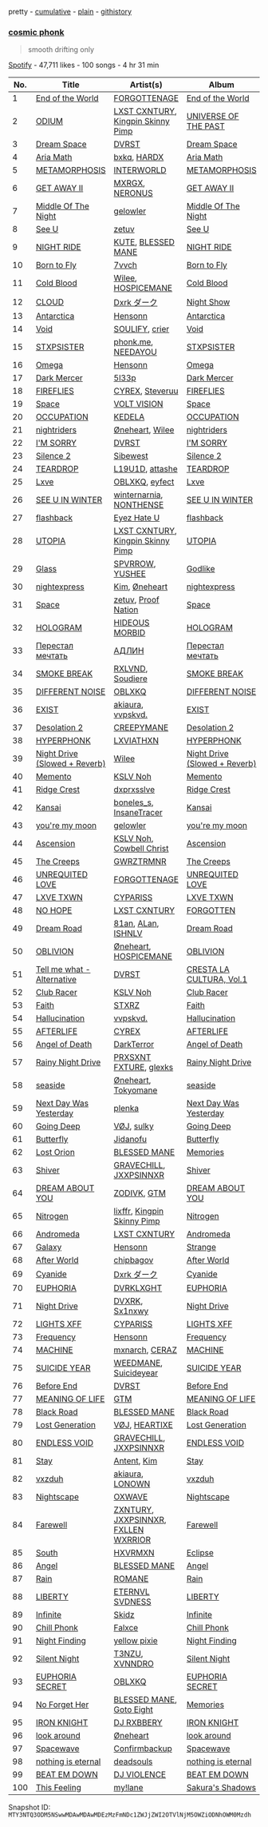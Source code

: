 pretty - [cumulative](/playlists/cumulative/37i9dQZF1DX1qNZsqIInBz.md) - [plain](/playlists/plain/37i9dQZF1DX1qNZsqIInBz) - [githistory](https://github.githistory.xyz/mackorone/spotify-playlist-archive/blob/main/playlists/plain/37i9dQZF1DX1qNZsqIInBz)

### [cosmic phonk](https://open.spotify.com/playlist/37i9dQZF1DX1qNZsqIInBz)

> smooth drifting only

[Spotify](https://open.spotify.com/user/spotify) - 47,711 likes - 100 songs - 4 hr 31 min

| No. | Title | Artist(s) | Album | Length |
|---|---|---|---|---|
| 1 | [End of the World](https://open.spotify.com/track/0rRJNSrFPmOPZJRmdQbciH) | [FORGOTTENAGE](https://open.spotify.com/artist/75eUSWg8Tt9PZLiFWjascC) | [End of the World](https://open.spotify.com/album/4EBa1AFntytE0kwgUes6n6) | 2:44 |
| 2 | [ODIUM](https://open.spotify.com/track/4yyX0nJqMpqaubcGdGsxx9) | [LXST CXNTURY](https://open.spotify.com/artist/4TS37lr3ZraUxBHS727sEp), [Kingpin Skinny Pimp](https://open.spotify.com/artist/5kkVPwCLmdkqaSQpptZtXj) | [UNIVERSE OF THE PAST](https://open.spotify.com/album/4HlAmB7VZFZW5iPYapiqiz) | 2:46 |
| 3 | [Dream Space](https://open.spotify.com/track/4wHkfOTO5XpTrVn1bHxR18) | [DVRST](https://open.spotify.com/artist/0XFgyr4jwM0MGeZZW0VzA5) | [Dream Space](https://open.spotify.com/album/0jGdCBBF1Khors1eyML58X) | 2:51 |
| 4 | [Aria Math](https://open.spotify.com/track/0QeYTfxC3BchP1Hzn5HGPd) | [bxkq](https://open.spotify.com/artist/65lEC99xqy295XmDhg1KtW), [HARDX](https://open.spotify.com/artist/6goAg9k3zJ2edlE7OtIkTn) | [Aria Math](https://open.spotify.com/album/4hIpj10UfZXzkhbocSxDXh) | 4:05 |
| 5 | [METAMORPHOSIS](https://open.spotify.com/track/2ksyzVfU0WJoBpu8otr4pz) | [INTERWORLD](https://open.spotify.com/artist/5hKGLu4Ik88FzWcTPhWNTN) | [METAMORPHOSIS](https://open.spotify.com/album/3apQZbgVql9mHJlp43jk5D) | 2:22 |
| 6 | [GET AWAY II](https://open.spotify.com/track/4QOhfu7ZdD8PEXRhFjOIT1) | [MXRGX](https://open.spotify.com/artist/6gbsXeoeYTUXGlYlxcKAMP), [NERONUS](https://open.spotify.com/artist/2J5FeaNi5K4F9xml5lWD0L) | [GET AWAY II](https://open.spotify.com/album/3dhZY3fzWK7RNaj0BktV4F) | 3:12 |
| 7 | [Middle Of The Night](https://open.spotify.com/track/6N6pd2btaV6F5J2ZFrAHR6) | [gelowler](https://open.spotify.com/artist/2KOltraKOgOrYb9o4ctyJO) | [Middle Of The Night](https://open.spotify.com/album/3Nn6KAqzl0DtSSfOeDcESk) | 1:59 |
| 8 | [See U](https://open.spotify.com/track/54vyxEzMvLexzEgEBzIUNQ) | [zetuv](https://open.spotify.com/artist/1PhDjAsWVkTLg5mUtSOeg9) | [See U](https://open.spotify.com/album/7C6ieOxP5402mZPtra25P0) | 2:50 |
| 9 | [NIGHT RIDE](https://open.spotify.com/track/5l5b7TnBr5naVGNZq7SPca) | [KUTE](https://open.spotify.com/artist/0S1mAPM0pgJZil5FCqhQTX), [BLESSED MANE](https://open.spotify.com/artist/4RsEAdLhbUy7j3zHWauPwF) | [NIGHT RIDE](https://open.spotify.com/album/0NaK3ZZFCdGpydTOBgfhDQ) | 3:12 |
| 10 | [Born to Fly](https://open.spotify.com/track/4o0g3KtUbz0nxSmH93RggE) | [7vvch](https://open.spotify.com/artist/5Bahs19BH1UFW8Q6S2MCxu) | [Born to Fly](https://open.spotify.com/album/7wexoMstoDoA7fGuifYBbK) | 2:52 |
| 11 | [Cold Blood](https://open.spotify.com/track/6BGI62bC9ZBOvTqWCd6Nd5) | [Wilee](https://open.spotify.com/artist/0PszchiiynrfCAwjdHdN5r), [HOSPICEMANE](https://open.spotify.com/artist/5k3a4j15fF9gr4ZvCqMjDm) | [Cold Blood](https://open.spotify.com/album/4i4J6PY1upuY48jsSITgGi) | 3:06 |
| 12 | [CLOUD](https://open.spotify.com/track/6ZbpaHInXckaSUDiGDCwHX) | [Dxrk ダーク](https://open.spotify.com/artist/5TvFfw1MgSntdU9A7yncyA) | [Night Show](https://open.spotify.com/album/52mLSslJpI3vsoIgi1KSA6) | 2:54 |
| 13 | [Antarctica](https://open.spotify.com/track/70vSSq0cTXUQzJD9fgtiCb) | [Hensonn](https://open.spotify.com/artist/0snouHYzOWSgxRBYMQsa3H) | [Antarctica](https://open.spotify.com/album/1oWEYEC46CHtNyWkhayjtz) | 3:51 |
| 14 | [Void](https://open.spotify.com/track/1tZMS81fc3APyMkU14cTWk) | [SOULIFY](https://open.spotify.com/artist/4jnJA6v62HXFktScoZQHIw), [crier](https://open.spotify.com/artist/3pxK1rdoF4Swqd00UH6wCl) | [Void](https://open.spotify.com/album/3afCmbwcfdCYouUXV04xTO) | 2:38 |
| 15 | [STXPSISTER](https://open.spotify.com/track/0FPy83TDSljGoYKeIeQbzY) | [phonk.me](https://open.spotify.com/artist/3YNdAmDzM5zMbGYeaSCe6A), [NEEDAYOU](https://open.spotify.com/artist/1FY51GlAxrrJULx9RdZe9x) | [STXPSISTER](https://open.spotify.com/album/1dwj8twYDVa7UHDP9LAiuS) | 1:56 |
| 16 | [Omega](https://open.spotify.com/track/6yzDgOc9gruRxmaaiVsBy1) | [Hensonn](https://open.spotify.com/artist/0snouHYzOWSgxRBYMQsa3H) | [Omega](https://open.spotify.com/album/4B9PcrMKaJupfqKvko3pYv) | 2:53 |
| 17 | [Dark Mercer](https://open.spotify.com/track/3TX53IyZvSsjYzZrmHQdI1) | [5l33p](https://open.spotify.com/artist/1JjSBnVH2QnmXFBmaIGdjq) | [Dark Mercer](https://open.spotify.com/album/6GMEh5mGT9CVyXO3TFo8EU) | 2:38 |
| 18 | [FIREFLIES](https://open.spotify.com/track/3om71PaqkmHXuxQ5d3Hxjk) | [CYREX](https://open.spotify.com/artist/1NspLfgAsucc39MeTipXNy), [Steveruu](https://open.spotify.com/artist/4NOFcRCgjvnRy8nKVGUM0L) | [FIREFLIES](https://open.spotify.com/album/5t94V0MZ61yjI0lt1sJUcP) | 2:43 |
| 19 | [Space](https://open.spotify.com/track/5ZTwRO2Yy2ardUblJsVSAA) | [VOLT VISION](https://open.spotify.com/artist/0D1RIHFWh132dnfTGIHF6K) | [Space](https://open.spotify.com/album/5jQNBxuQV1LK4SsVuqX78Z) | 2:00 |
| 20 | [OCCUPATION](https://open.spotify.com/track/2TubhcsSDcCpJWyXiGEKPZ) | [KEDELA](https://open.spotify.com/artist/0ytXblHAJwc57GVGp6wjvB) | [OCCUPATION](https://open.spotify.com/album/00pHqxRbtuMXzMfbT5AA9z) | 3:30 |
| 21 | [nightriders](https://open.spotify.com/track/1bbnzRWj8vuOBQmoHFfqOg) | [Øneheart](https://open.spotify.com/artist/0dgJbQ0bKPyUXco8hEXN7X), [Wilee](https://open.spotify.com/artist/0PszchiiynrfCAwjdHdN5r) | [nightriders](https://open.spotify.com/album/0WvOrokciCcRELMBURq18R) | 2:02 |
| 22 | [I'M SORRY](https://open.spotify.com/track/0K3JJbRm9y70tesc73U6bn) | [DVRST](https://open.spotify.com/artist/0XFgyr4jwM0MGeZZW0VzA5) | [I'M SORRY](https://open.spotify.com/album/4oWAtbgahTeGrYKljx6GI0) | 2:19 |
| 23 | [Silence 2](https://open.spotify.com/track/1idjy7sCMW8gMYFKZ9kD8z) | [Sibewest](https://open.spotify.com/artist/1GkZqUh9gC1kOFSwIFG5Hs) | [Silence 2](https://open.spotify.com/album/3UsOnUVD1sr7KN7rzMP4S2) | 2:48 |
| 24 | [TEARDROP](https://open.spotify.com/track/0HPsP6pwUJHKHySEXLST0u) | [L19U1D](https://open.spotify.com/artist/6eIJYF4G64wbLdUXpxCKd2), [attashe](https://open.spotify.com/artist/2D8oenshYhpgfJSaJ8o8on) | [TEARDROP](https://open.spotify.com/album/6dYneATOS4dlt88gyQWvMv) | 3:00 |
| 25 | [Lxve](https://open.spotify.com/track/6VlP7dD900vqTtL31OrwBd) | [OBLXKQ](https://open.spotify.com/artist/5kJn98Wf7hk1J7nn5sg67l), [eyfect](https://open.spotify.com/artist/2k4XvivwTpFDQhgN34RYcn) | [Lxve](https://open.spotify.com/album/6QcnBfg7bNYyeo1ARkenbb) | 2:06 |
| 26 | [SEE U IN WINTER](https://open.spotify.com/track/38s6G7066hE4dTvrTsSqoL) | [winternarnia](https://open.spotify.com/artist/6OoeFKBBbuYtyPM9E615D3), [NONTHENSE](https://open.spotify.com/artist/2APh66XEiqOiDt3bKhBWmn) | [SEE U IN WINTER](https://open.spotify.com/album/77fm9KnaipWrowbRD0fUz9) | 2:31 |
| 27 | [flashback](https://open.spotify.com/track/6LK0dja7B2ibVgwZhVDvTw) | [Eyez Hate U](https://open.spotify.com/artist/0dIUq8UqtoJF5T7Lt3MxBT) | [flashback](https://open.spotify.com/album/7ExcQWKeWVTTA7UPQh3lXn) | 3:16 |
| 28 | [UTOPIA](https://open.spotify.com/track/6Lbn2QM3tyxPj4fQsCU0mk) | [LXST CXNTURY](https://open.spotify.com/artist/4TS37lr3ZraUxBHS727sEp), [Kingpin Skinny Pimp](https://open.spotify.com/artist/5kkVPwCLmdkqaSQpptZtXj) | [UTOPIA](https://open.spotify.com/album/5aF2aTHcRscFUK1OaCLtGF) | 2:17 |
| 29 | [Glass](https://open.spotify.com/track/5GGg5AYqHzwQqAEiCYdD9T) | [SPVRROW](https://open.spotify.com/artist/1LP8kdjz6NUjAiA4lGMgJF), [YUSHEE](https://open.spotify.com/artist/79YDNnhemgMLv7ho55aLhi) | [Godlike](https://open.spotify.com/album/62Tjmg675DC2B0Bphvh1x6) | 2:23 |
| 30 | [nightexpress](https://open.spotify.com/track/4mLb4iKTAHDuSsZTq4w7iK) | [Kim](https://open.spotify.com/artist/4q5RE9bDpugEWslh6TfiI0), [Øneheart](https://open.spotify.com/artist/0dgJbQ0bKPyUXco8hEXN7X) | [nightexpress](https://open.spotify.com/album/0306P7Fec99VYmoSguS97S) | 2:40 |
| 31 | [Space](https://open.spotify.com/track/0W0KjUBX70GxtgVXraTcf9) | [zetuv](https://open.spotify.com/artist/1PhDjAsWVkTLg5mUtSOeg9), [Proof Nation](https://open.spotify.com/artist/7CV2yBOPHytA4ZrSPsjoLA) | [Space](https://open.spotify.com/album/0qh0hHIeYCqBJaDv7r12uR) | 2:25 |
| 32 | [HOLOGRAM](https://open.spotify.com/track/20NjSzmdUKNjFEpfEYj6XA) | [HIDEOUS MORBID](https://open.spotify.com/artist/7G5D01HWj1IELY5nfLQrw6) | [HOLOGRAM](https://open.spotify.com/album/0cm5qj6DKNvUcD0haLZVFp) | 2:13 |
| 33 | [Перестал мечтать](https://open.spotify.com/track/7LmeYVqtNa5FUxLK2Iyam8) | [АДЛИН](https://open.spotify.com/artist/3vw4wtxW7yv7yJSDqkIuUz) | [Перестал мечтать](https://open.spotify.com/album/2qBHvwmiX5p9Od7D1QFadg) | 2:48 |
| 34 | [SMOKE BREAK](https://open.spotify.com/track/6g5Fqi6TitfZ7t8gqoMVc8) | [RXLVND](https://open.spotify.com/artist/3OPFLn1ipyM9Z5WewYy5zS), [Soudiere](https://open.spotify.com/artist/01oeaKF2UI2pmIHljhewRN) | [SMOKE BREAK](https://open.spotify.com/album/2zVAkBh88asobH6RmtuXXx) | 2:40 |
| 35 | [DIFFERENT NOISE](https://open.spotify.com/track/7trpmghODldJXyjV7uQJT9) | [OBLXKQ](https://open.spotify.com/artist/5kJn98Wf7hk1J7nn5sg67l) | [DIFFERENT NOISE](https://open.spotify.com/album/7h9E0lJnkFzjSllB4zp1Uy) | 2:43 |
| 36 | [EXIST](https://open.spotify.com/track/6SqUoYtpsmaFhSU3TnUVtT) | [akiaura](https://open.spotify.com/artist/0zilOJ2Ze0FLrQ76cZQaoc), [vvpskvd.](https://open.spotify.com/artist/4HrUqrQRBMyLml2vQmggKA) | [EXIST](https://open.spotify.com/album/5iDNw2t9CGE9rTlRe3VpL9) | 3:03 |
| 37 | [Desolation 2](https://open.spotify.com/track/5YQV3dcbq48zCmofyOSzcJ) | [CREEPYMANE](https://open.spotify.com/artist/4iS0O9GXC7newvIHGqgaEz) | [Desolation 2](https://open.spotify.com/album/0xMdm6pqSb4FKXUhI6iAa1) | 1:32 |
| 38 | [HYPERPHONK](https://open.spotify.com/track/1F14gm4JQcW7SAWRMGD4nT) | [LXVIATHXN](https://open.spotify.com/artist/2SJRVFLT1rSs5oKiqsZ04T) | [HYPERPHONK](https://open.spotify.com/album/5unAHopAAQmbF079dpLPmD) | 2:56 |
| 39 | [Night Drive \(Slowed + Reverb\)](https://open.spotify.com/track/331H6137RMXrWPqdoinXfA) | [Wilee](https://open.spotify.com/artist/0PszchiiynrfCAwjdHdN5r) | [Night Drive \(Slowed + Reverb\)](https://open.spotify.com/album/6im4iD0gt2vezgk3xhyrhh) | 2:17 |
| 40 | [Memento](https://open.spotify.com/track/5AWRqPQCacbrDyU9jz3JAo) | [KSLV Noh](https://open.spotify.com/artist/2ElMqlv5py0QFIVXUff627) | [Memento](https://open.spotify.com/album/4TxgA6rExPcEaIqF8H1HJU) | 2:56 |
| 41 | [Ridge Crest](https://open.spotify.com/track/4wQG1yyeTSoDCppLzBXJ9m) | [dxprxsslve](https://open.spotify.com/artist/61QWo0cPeQFZt2U1gEjyl9) | [Ridge Crest](https://open.spotify.com/album/4Rp8x8ZeJjVX0aQAnCGYNy) | 2:52 |
| 42 | [Kansai](https://open.spotify.com/track/4qvnEEwIXb8ch6CfudeqGW) | [boneles\_s](https://open.spotify.com/artist/15T8AuT0gmxOfifQtbShQL), [InsaneTracer](https://open.spotify.com/artist/5jK86GBNNwGHD4brZp16yo) | [Kansai](https://open.spotify.com/album/0EvPrrikCr1F3nuwQ0eA9Q) | 2:41 |
| 43 | [you're my moon](https://open.spotify.com/track/3QS2MR6CbGUliVnbRi8k1f) | [gelowler](https://open.spotify.com/artist/2KOltraKOgOrYb9o4ctyJO) | [you're my moon](https://open.spotify.com/album/1fHsZc8gUUsdqVHA22N9Rw) | 2:22 |
| 44 | [Ascension](https://open.spotify.com/track/655HUrteca32fCVbWCHe0b) | [KSLV Noh](https://open.spotify.com/artist/2ElMqlv5py0QFIVXUff627), [Cowbell Christ](https://open.spotify.com/artist/1U1JvyVp0OJeyQowx6HOlm) | [Ascension](https://open.spotify.com/album/1sQ5onguS8iW0SfZb6WSoZ) | 2:00 |
| 45 | [The Creeps](https://open.spotify.com/track/4ZeHPxe1QYjYWWGC06gZ2P) | [GWRZTRMNR](https://open.spotify.com/artist/5mqGv6vgs3ZMJbbBOvWtQi) | [The Creeps](https://open.spotify.com/album/23TDQRMfrMD0W4nTiB1EuD) | 2:25 |
| 46 | [UNREQUITED LOVE](https://open.spotify.com/track/6ggG03IXJujvzWX7SShGtG) | [FORGOTTENAGE](https://open.spotify.com/artist/75eUSWg8Tt9PZLiFWjascC) | [UNREQUITED LOVE](https://open.spotify.com/album/5C8w6NNouScjByKvjMkjic) | 2:30 |
| 47 | [LXVE TXWN](https://open.spotify.com/track/1pCDWUyukLwNnDtKuDKk7j) | [CYPARISS](https://open.spotify.com/artist/1GzMtNyLiP1oM7yW0DyRhP) | [LXVE TXWN](https://open.spotify.com/album/04FHXUjQJckGhzOiPGZHlm) | 2:38 |
| 48 | [NO HOPE](https://open.spotify.com/track/6lpqmnhoM6fxVg52c7azTp) | [LXST CXNTURY](https://open.spotify.com/artist/4TS37lr3ZraUxBHS727sEp) | [FORGOTTEN](https://open.spotify.com/album/64gLpVMi33iOIL7pC4kFNM) | 1:31 |
| 49 | [Dream Road](https://open.spotify.com/track/006xxgBdSswgtgXOks59u4) | [81an](https://open.spotify.com/artist/2jQ3SyqsblMmflFJCRr5dn), [ALan](https://open.spotify.com/artist/4nDKlmTjgg1o8PriTk0Wma), [ISHNLV](https://open.spotify.com/artist/5qZzS4qbriUwGeqoj8U1p3) | [Dream Road](https://open.spotify.com/album/0tpavY1s1hchFwtCC93tHN) | 3:03 |
| 50 | [OBLIVION](https://open.spotify.com/track/3KMqwUL9XTpfrDvkCGlRJ9) | [Øneheart](https://open.spotify.com/artist/0dgJbQ0bKPyUXco8hEXN7X), [HOSPICEMANE](https://open.spotify.com/artist/5k3a4j15fF9gr4ZvCqMjDm) | [OBLIVION](https://open.spotify.com/album/2n2VcwvJsChKhBL1zX75Cj) | 3:12 |
| 51 | [Tell me what \- Alternative](https://open.spotify.com/track/3ZAVDqWDatGhJEbgTJrSpE) | [DVRST](https://open.spotify.com/artist/0XFgyr4jwM0MGeZZW0VzA5) | [CRESTA LA CULTURA, Vol.1](https://open.spotify.com/album/17yH3m2wuD17DaOEzorZHr) | 3:45 |
| 52 | [Club Racer](https://open.spotify.com/track/0TixfN2rNvg1VL4gggylRH) | [KSLV Noh](https://open.spotify.com/artist/2ElMqlv5py0QFIVXUff627) | [Club Racer](https://open.spotify.com/album/05FqgSKvtl1CfngN1M6C8l) | 2:08 |
| 53 | [Faith](https://open.spotify.com/track/4XwbUt1ryz68nbLdBD9dqs) | [STXRZ](https://open.spotify.com/artist/64IEvdOG2d4FAHDR4pNYQ4) | [Faith](https://open.spotify.com/album/3q6Ulf0dRhKrLd5P3cwfYl) | 2:05 |
| 54 | [Hallucination](https://open.spotify.com/track/3o97gI0SFNTqzhPAXpxkGD) | [vvpskvd.](https://open.spotify.com/artist/4HrUqrQRBMyLml2vQmggKA) | [Hallucination](https://open.spotify.com/album/7nNj9pxxPWn6WfYDS6r01W) | 2:33 |
| 55 | [AFTERLIFE](https://open.spotify.com/track/5PfNKiRk4pyJWxle5cU0ba) | [CYREX](https://open.spotify.com/artist/1NspLfgAsucc39MeTipXNy) | [AFTERLIFE](https://open.spotify.com/album/3G5QIHz6XSKOUISBBbP28B) | 3:16 |
| 56 | [Angel of Death](https://open.spotify.com/track/7MtVdKpPuufNUOQrJB31uI) | [DarkTerror](https://open.spotify.com/artist/2o4YQX4hxBZaZKA6KbUtWo) | [Angel of Death](https://open.spotify.com/album/3Mi42mgHpgZKtJuU0x3sJ3) | 2:48 |
| 57 | [Rainy Night Drive](https://open.spotify.com/track/5gbzQN044AiB69UiVuc6qZ) | [PRXSXNT FXTURE](https://open.spotify.com/artist/1KS3HFd7XL75m0ieoDhFvw), [glexks](https://open.spotify.com/artist/5XPRNCxTj3Pph1A6h4XTB6) | [Rainy Night Drive](https://open.spotify.com/album/2VTQ3wglK5i3Lm6TK0ns6J) | 2:39 |
| 58 | [seaside](https://open.spotify.com/track/3Cj5VVbQnLRknyj2NriPJu) | [Øneheart](https://open.spotify.com/artist/0dgJbQ0bKPyUXco8hEXN7X), [Tokyomane](https://open.spotify.com/artist/2GaIPa6dUUQBlVNYeEF6PH) | [seaside](https://open.spotify.com/album/385VMmkSq2CVCIOTCtTdts) | 2:39 |
| 59 | [Next Day Was Yesterday](https://open.spotify.com/track/2TaFenxaQaYmeSpq4EaPNl) | [plenka](https://open.spotify.com/artist/6yjz9vY01vOQUcFIAEYVQ0) | [Next Day Was Yesterday](https://open.spotify.com/album/3zzx0LzD0pqX9BUPUZzacZ) | 2:52 |
| 60 | [Going Deep](https://open.spotify.com/track/1BiXcHaaa4A8KYqA3bD0Oi) | [VØJ](https://open.spotify.com/artist/4KRllJ2dEeoqvxOQLOgOsI), [sulky](https://open.spotify.com/artist/3uYWZ9Qeoh79NShyWiKrqZ) | [Going Deep](https://open.spotify.com/album/5xiRFjvRCLO0adzicqhZOs) | 3:32 |
| 61 | [Butterfly](https://open.spotify.com/track/58oi0OWV0fHLsnJWFv5VQe) | [Jidanofu](https://open.spotify.com/artist/6JwHgPzxWOKHVH6aWoHuxm) | [Butterfly](https://open.spotify.com/album/1Agg5sCbo8mvH4GBDjTpb7) | 2:19 |
| 62 | [Lost Orion](https://open.spotify.com/track/6kzg2WZovLAE3ZkvsW9YDK) | [BLESSED MANE](https://open.spotify.com/artist/4RsEAdLhbUy7j3zHWauPwF) | [Memories](https://open.spotify.com/album/78d6bKLGA4IaHS0WLKqGIk) | 3:06 |
| 63 | [Shiver](https://open.spotify.com/track/3fZfQWOg4xv8YUPAvnPaty) | [GRAVECHILL](https://open.spotify.com/artist/1EnZjgGD81emhSdq6adEKt), [JXXPSINNXR](https://open.spotify.com/artist/4RvUX1Yg2s0aCkBPYCsgP7) | [Shiver](https://open.spotify.com/album/3dT2NMs4X8OUay4JJ2weY7) | 2:25 |
| 64 | [DREAM ABOUT YOU](https://open.spotify.com/track/69Jde9lxc16qGyG5iYncuW) | [ZODIVK](https://open.spotify.com/artist/6nTTVtUnmZWlPju0qzX7Or), [GTM](https://open.spotify.com/artist/2U79YzoLgxZrBbxzrg5l1S) | [DREAM ABOUT YOU](https://open.spotify.com/album/7sYf0ltOhxs3Zy9uMn7cb5) | 2:48 |
| 65 | [Nitrogen](https://open.spotify.com/track/3zwdzya2dW8KxS2izHiOx5) | [lixffr](https://open.spotify.com/artist/0GUmve9sjccwOk35nZkHtl), [Kingpin Skinny Pimp](https://open.spotify.com/artist/5kkVPwCLmdkqaSQpptZtXj) | [Nitrogen](https://open.spotify.com/album/6J29nFfsCtEy9SWVFxFXyK) | 3:32 |
| 66 | [Andromeda](https://open.spotify.com/track/3T9ouQ0YeXLayMQ9eWPAda) | [LXST CXNTURY](https://open.spotify.com/artist/4TS37lr3ZraUxBHS727sEp) | [Andromeda](https://open.spotify.com/album/6x9oS9r0yMvUk0tnUBCFOQ) | 3:36 |
| 67 | [Galaxy](https://open.spotify.com/track/7vbKIia4KB5vWcWpPypPBr) | [Hensonn](https://open.spotify.com/artist/0snouHYzOWSgxRBYMQsa3H) | [Strange](https://open.spotify.com/album/4QTBGcS5DSCe6N3RTNixsN) | 2:56 |
| 68 | [After World](https://open.spotify.com/track/43jFJOD28MIG9vgcqVlvhn) | [chipbagov](https://open.spotify.com/artist/0sd6x399jllqi3BqxgBvlw) | [After World](https://open.spotify.com/album/42cJG6MAXsrjoR7wV5e22G) | 2:11 |
| 69 | [Cyanide](https://open.spotify.com/track/2FqBlSZxiRuxjgQcMvQAUP) | [Dxrk ダーク](https://open.spotify.com/artist/5TvFfw1MgSntdU9A7yncyA) | [Cyanide](https://open.spotify.com/album/1AlwyKku3ObMAl0jkz8Qwf) | 2:57 |
| 70 | [EUPHORIA](https://open.spotify.com/track/3BNv1ZzyYexaVGUYkEYSRI) | [DVRKLXGHT](https://open.spotify.com/artist/4tfNkqJHj0rmRuERAZJDxf) | [EUPHORIA](https://open.spotify.com/album/1t32gKI0EhGB4z5hnwKjSs) | 3:03 |
| 71 | [Night Drive](https://open.spotify.com/track/4TixrVMeVgwh6VuIc7WjMr) | [DVXRK](https://open.spotify.com/artist/76ajlfoI4iJ83Ngcqod5Xv), [Sx1nxwy](https://open.spotify.com/artist/0vX16aPLB5IGeyzFDHBm6T) | [Night Drive](https://open.spotify.com/album/1WAQ6fdYFjJuSjs0rKDx31) | 2:51 |
| 72 | [LIGHTS XFF](https://open.spotify.com/track/1hxhlE5DUTZTcToXlCDTSk) | [CYPARISS](https://open.spotify.com/artist/1GzMtNyLiP1oM7yW0DyRhP) | [LIGHTS XFF](https://open.spotify.com/album/285Vwbiv1lPB5hjFHUra02) | 2:20 |
| 73 | [Frequency](https://open.spotify.com/track/5IgpVvg68WGQQPVto0hyZF) | [Hensonn](https://open.spotify.com/artist/0snouHYzOWSgxRBYMQsa3H) | [Frequency](https://open.spotify.com/album/5J9yN6EzsaAa2SeW91H4c9) | 2:30 |
| 74 | [MACHINE](https://open.spotify.com/track/2Ygz10JmWDwVigM6jN94H8) | [mxnarch](https://open.spotify.com/artist/42WdWoZDRwUeWhGOYDhfuj), [CERAZ](https://open.spotify.com/artist/2qN0KCCSg4BwDSagUxmEfR) | [MACHINE](https://open.spotify.com/album/6QeJDinj9YHIbiermHKxB6) | 2:47 |
| 75 | [SUICIDE YEAR](https://open.spotify.com/track/6hRvewF5MRAsqqxnNs3z2b) | [WEEDMANE](https://open.spotify.com/artist/6agBXAcUugzO8DQTChZZrx), [Suicideyear](https://open.spotify.com/artist/3WaNZnwUPrpOIS5ZcIyjTO) | [SUICIDE YEAR](https://open.spotify.com/album/6y0bYi0XTNsGQzbKMYNxg1) | 1:31 |
| 76 | [Before End](https://open.spotify.com/track/2IYDMilyoTEDXMiz2Uxb1P) | [DVRST](https://open.spotify.com/artist/0XFgyr4jwM0MGeZZW0VzA5) | [Before End](https://open.spotify.com/album/0FLuJwdZPZ5wbUbYzyfJvj) | 2:30 |
| 77 | [MEANING OF LIFE](https://open.spotify.com/track/0JeAofgLJ7A0wnO8ecBm23) | [GTM](https://open.spotify.com/artist/2U79YzoLgxZrBbxzrg5l1S) | [MEANING OF LIFE](https://open.spotify.com/album/0lxBekjKWscjykmqz3xOHR) | 2:28 |
| 78 | [Black Road](https://open.spotify.com/track/4CyrXp09zI9cJvWwDF3QZ8) | [BLESSED MANE](https://open.spotify.com/artist/4RsEAdLhbUy7j3zHWauPwF) | [Black Road](https://open.spotify.com/album/70HBya0gUFpkwUiXCu1i6q) | 3:05 |
| 79 | [Lost Generation](https://open.spotify.com/track/2dJdGmHTGFfqx1PmC860Xf) | [VØJ](https://open.spotify.com/artist/4KRllJ2dEeoqvxOQLOgOsI), [HEARTIXE](https://open.spotify.com/artist/6Gl15cYrIWazH6VTDKCcCk) | [Lost Generation](https://open.spotify.com/album/7gztQGFnpztN5N2rR4rnwm) | 2:44 |
| 80 | [ENDLESS VOID](https://open.spotify.com/track/1ZzxutGot8uQzdvtwZnqhz) | [GRAVECHILL](https://open.spotify.com/artist/1EnZjgGD81emhSdq6adEKt), [JXXPSINNXR](https://open.spotify.com/artist/4RvUX1Yg2s0aCkBPYCsgP7) | [ENDLESS VOID](https://open.spotify.com/album/5PsqDyjDE9FPUkQgWNwv56) | 2:22 |
| 81 | [Stay](https://open.spotify.com/track/4wBJ1sqcPukNqtMff4EEVb) | [Antent](https://open.spotify.com/artist/6ovctVkv7d2fBdilDRYfDW), [Kim](https://open.spotify.com/artist/4q5RE9bDpugEWslh6TfiI0) | [Stay](https://open.spotify.com/album/0lxkx8NDcNRiddCfUlpMfo) | 2:56 |
| 82 | [vxzduh](https://open.spotify.com/track/702NDQuG9DGPJmwbAUFHTa) | [akiaura](https://open.spotify.com/artist/0zilOJ2Ze0FLrQ76cZQaoc), [LONOWN](https://open.spotify.com/artist/700c9Qz2z6HZKTumeliKAw) | [vxzduh](https://open.spotify.com/album/1aY5R5j1a5dqXXdrFo5lrM) | 3:05 |
| 83 | [Nightscape](https://open.spotify.com/track/6J3RFzkd1gacuycGdj8V2s) | [OXWAVE](https://open.spotify.com/artist/7B2UfSm1zprogJ0TulxZp9) | [Nightscape](https://open.spotify.com/album/2RtsQWMd6CErHfsxK879xO) | 2:38 |
| 84 | [Farewell](https://open.spotify.com/track/3QXLbx8kUNmcbWd1XhNJD4) | [ZXNTURY](https://open.spotify.com/artist/4ACYlsx2wt3mQ2syiTo6AK), [JXXPSINNXR](https://open.spotify.com/artist/4RvUX1Yg2s0aCkBPYCsgP7), [FXLLEN WXRRIOR](https://open.spotify.com/artist/4O4tXxjzXrk06o08zTBVAL) | [Farewell](https://open.spotify.com/album/4i7eb70VPiIHWU7EEDNmIn) | 2:31 |
| 85 | [South](https://open.spotify.com/track/4CtO2AMo76k5yAeD44EUPY) | [HXVRMXN](https://open.spotify.com/artist/2kxLXJ17WUKNIwyIfeDigH) | [Eclipse](https://open.spotify.com/album/2oMbcfB4qteV4Wbu7sNVAM) | 3:12 |
| 86 | [Angel](https://open.spotify.com/track/0OIJbFfZfNoAA8oATXh0xr) | [BLESSED MANE](https://open.spotify.com/artist/4RsEAdLhbUy7j3zHWauPwF) | [Angel](https://open.spotify.com/album/6PwehYyShfSDzzJPZyoZWq) | 3:18 |
| 87 | [Rain](https://open.spotify.com/track/6mOAG0zui8izScIIgvWFDH) | [ROMANE](https://open.spotify.com/artist/05ZFcoNvwrfxD1sIRmGqfp) | [Rain](https://open.spotify.com/album/3YdkmgnxDrKj2MK7dXgQD7) | 3:06 |
| 88 | [LIBERTY](https://open.spotify.com/track/3jc2Sb5wbUqDIirFGRjcXd) | [ETERNVL SVDNESS](https://open.spotify.com/artist/0FNnibWWGPh1bSwBkcUrMg) | [LIBERTY](https://open.spotify.com/album/54npb8AVC4EgN3Y7tokAKu) | 2:44 |
| 89 | [Infinite](https://open.spotify.com/track/36lAaFOepMC0kbLeHSLtbU) | [Skidz](https://open.spotify.com/artist/5OpDyR287ck0uxPbA2MF7Y) | [Infinite](https://open.spotify.com/album/2F7yVNgSaE4UcfTKx9be2B) | 3:22 |
| 90 | [Chill Phonk](https://open.spotify.com/track/5E69AASuENCXbP1PHO74F5) | [Falxce](https://open.spotify.com/artist/61CMteqexg0qjBy8nhMtHk) | [Chill Phonk](https://open.spotify.com/album/4XIUu4JcbGI0z9BKSqYXxL) | 1:25 |
| 91 | [Night Finding](https://open.spotify.com/track/6e8aObTgP8Jb4eZt5mAAk1) | [yellow pixie](https://open.spotify.com/artist/0OeJ57WX4JoCw1FdTM8Uwe) | [Night Finding](https://open.spotify.com/album/29JbcmWxHt4KNqMCM4TRME) | 1:54 |
| 92 | [Silent Night](https://open.spotify.com/track/1EapFpXRLVRnK3PXUoJtTh) | [T3NZU](https://open.spotify.com/artist/5bgu60VOkifx3xadonzsgi), [XVNNDRO](https://open.spotify.com/artist/5sSge1Liv1eU8WJPDH1dI5) | [Silent Night](https://open.spotify.com/album/4adqBewUGNtWm6p5gfCEnY) | 2:33 |
| 93 | [EUPHORIA SECRET](https://open.spotify.com/track/29aUIAviBlcr0yuIAjuzNn) | [OBLXKQ](https://open.spotify.com/artist/5kJn98Wf7hk1J7nn5sg67l) | [EUPHORIA SECRET](https://open.spotify.com/album/7zmGPpqRqLeH5MFUdGb7n4) | 2:19 |
| 94 | [No Forget Her](https://open.spotify.com/track/47kmL7wc4XojdpxJ7ZR6ql) | [BLESSED MANE](https://open.spotify.com/artist/4RsEAdLhbUy7j3zHWauPwF), [Goto Eight](https://open.spotify.com/artist/363VYEgnv8VQ1hIn9Fz7pB) | [Memories](https://open.spotify.com/album/78d6bKLGA4IaHS0WLKqGIk) | 3:46 |
| 95 | [IRON KNIGHT](https://open.spotify.com/track/66rbsDlM1RfmVW6I2nBmuh) | [DJ RXBBERY](https://open.spotify.com/artist/0NuERMLAqu8zM3uFAo1dN9) | [IRON KNIGHT](https://open.spotify.com/album/1akEiLit7yPHOyZxtAxbsT) | 2:24 |
| 96 | [look around](https://open.spotify.com/track/4uZVyTm6D7HdM8h4NRlieW) | [Øneheart](https://open.spotify.com/artist/0dgJbQ0bKPyUXco8hEXN7X) | [look around](https://open.spotify.com/album/7mRzNvTeo13aKg3NWPOMVY) | 2:07 |
| 97 | [Spacewave](https://open.spotify.com/track/2WzK3sBkdRm0VvfSKJjXCu) | [Confirmbackup](https://open.spotify.com/artist/6Da2INMo1oIn9flRNiIZqk) | [Spacewave](https://open.spotify.com/album/5BWydJ3ORPcf5Z7cCmFuyJ) | 3:26 |
| 98 | [nothing is eternal](https://open.spotify.com/track/7h3K4ED9jiEO447oGAvISz) | [deadsouls](https://open.spotify.com/artist/0mM8z9rf7HGXaqR0JWBlQE) | [nothing is eternal](https://open.spotify.com/album/7hEjkOUvBZKI3S3pHOGV3l) | 2:29 |
| 99 | [BEAT EM DOWN](https://open.spotify.com/track/6WPu5r9lYZvZqMAIvPQrTs) | [DJ VIOLENCE](https://open.spotify.com/artist/6lJ7jDXDZF5bhkRTNFk00m) | [BEAT EM DOWN](https://open.spotify.com/album/0sHkjvCz8MMYOElNjt2Nq1) | 3:12 |
| 100 | [This Feeling](https://open.spotify.com/track/3vefdW0Zsk57Qn0qxXeVCI) | [my!lane](https://open.spotify.com/artist/5AEk8UqmJ2lCUG3xke82Or) | [Sakura's Shadows](https://open.spotify.com/album/2Ve9vOvILPIDomVfrFr4bH) | 2:43 |

Snapshot ID: `MTY3NTQ3ODM5NSwwMDAwMDAwMDEzMzFmNDc1ZWJjZWI2OTVlNjM5OWZiODNhOWM0Mzdh`
